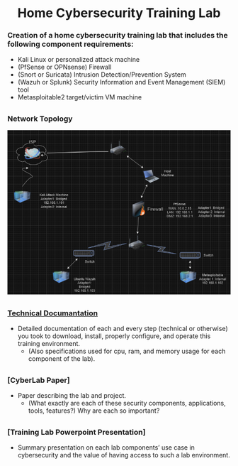 <h1 align="center">Home Cybersecurity Training Lab</h1>

### Creation of a home cybersecurity training lab that includes the following component requirements: 
- Kali Linux or personalized attack machine
- (PfSense or OPNsense) Firewall
- (Snort or Suricata) Intrusion Detection/Prevention System
- (Wazuh or Splunk) Security Information and Event Management (SIEM) tool
- Metasploitable2 target/victim VM machine

##

### Network Topology
![Network Topology](https://github.com/erykahedwards2/-Home-Cybersecurity-Training-Lab/blob/main/Screenshot%202024-04-19%20154639.png)

##

### [Technical Documantation](https://github.com/erykahedwards2/-Home-Cybersecurity-Training-Lab/blob/main/IF-Cybersecurity%20Phase%201%20Final%20Project%20Lab-1.pdf)
- Detailed documentation of each and every step (technical or otherwise) you took to download, install, properly configure, and operate this training environment.
  - (Also specifications used for cpu, ram, and memory usage for each component of the lab).

##

### [CyberLab Paper]
- Paper describing the lab and project.
  - (What exactly are each of these security components, applications, tools, features?) Why are each so important?

##

### [Training Lab Powerpoint Presentation]
- Summary presentation on each lab components’ use case in cybersecurity and the value of having access to such a lab environment.
